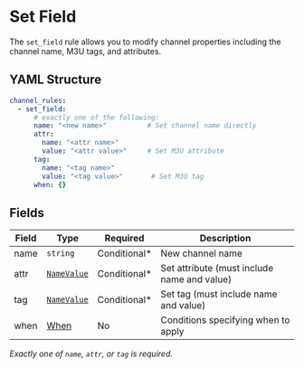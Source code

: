 # Set Field

The `set_field` rule allows you to modify channel properties including the channel name, M3U tags, and attributes.

## YAML Structure

```yaml
channel_rules:
  - set_field:
      # exactly one of the following:
      name: "<new name>"          # Set channel name directly
      attr:
        name: "<attr name>"
        value: "<attr value>"     # Set M3U attribute
      tag:
        name: "<tag name>"
        value: "<tag value>"       # Set M3U tag
      when: {}
```

## Fields

| Field | Type                           | Required     | Description                                 |
|-------|--------------------------------|--------------|---------------------------------------------|
| name  | `string`                       | Conditional* | New channel name                            |
| attr  | [`NameValue`](../common.md) | Conditional* | Set attribute (must include name and value) |
| tag   | [`NameValue`](../common.md) | Conditional* | Set tag (must include name and value)       |
| when  | [When](when.md)             | No           | Conditions specifying when to apply         |

*Exactly one of `name`, `attr`, or `tag` is required.*
